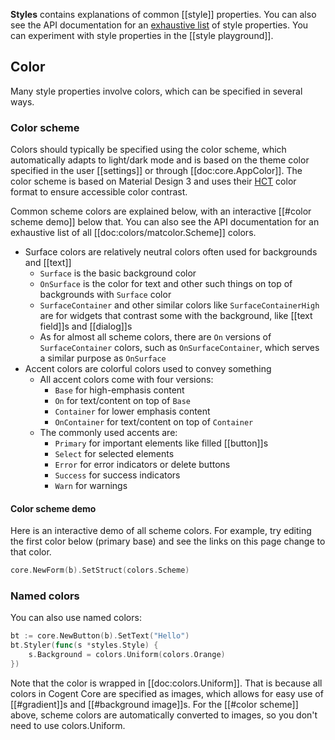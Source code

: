 **Styles** contains explanations of common [[style]] properties. You can also see the API documentation for an [exhaustive list](https://pkg.go.dev/cogentcore.org/core/styles#Style) of style properties. You can experiment with style properties in the [[style playground]].

## Color

Many style properties involve colors, which can be specified in several ways.

### Color scheme

Colors should typically be specified using the color scheme, which automatically adapts to light/dark mode and is based on the theme color specified in the user [[settings]] or through [[doc:core.AppColor]]. The color scheme is based on Material Design 3 and uses their [HCT](https://material.io/blog/science-of-color-design) color format to ensure accessible color contrast.

Common scheme colors are explained below, with an interactive [[#color scheme demo]] below that. You can also see the API documentation for an exhaustive list of all [[doc:colors/matcolor.Scheme]] colors.

* Surface colors are relatively neutral colors often used for backgrounds and [[text]]
    * `Surface` is the basic background color
    * `OnSurface` is the color for text and other such things on top of backgrounds with `Surface` color
    * `SurfaceContainer` and other similar colors like `SurfaceContainerHigh` are for widgets that contrast some with the background, like [[text field]]s and [[dialog]]s
    * As for almost all scheme colors, there are `On` versions of `SurfaceContainer` colors, such as `OnSurfaceContainer`, which serves a similar purpose as `OnSurface`
* Accent colors are colorful colors used to convey something
    * All accent colors come with four versions:
        * `Base` for high-emphasis content
        * `On` for text/content on top of `Base`
        * `Container` for lower emphasis content
        * `OnContainer` for text/content on top of `Container`
    * The commonly used accents are:
        * `Primary` for important elements like filled [[button]]s
        * `Select` for selected elements
        * `Error` for error indicators or delete buttons
        * `Success` for success indicators
        * `Warn` for warnings

#### Color scheme demo

Here is an interactive demo of all scheme colors. For example, try editing the first color below (primary base) and see the links on this page change to that color.

```Go
core.NewForm(b).SetStruct(colors.Scheme)
```

### Named colors

You can also use named colors:

```Go
bt := core.NewButton(b).SetText("Hello")
bt.Styler(func(s *styles.Style) {
    s.Background = colors.Uniform(colors.Orange)
})
```

Note that the color is wrapped in [[doc:colors.Uniform]]. That is because all colors in Cogent Core are specified as images, which allows for easy use of [[#gradient]]s and [[#background image]]s. For the [[#color scheme]] above, scheme colors are automatically converted to images, so you don't need to use colors.Uniform.